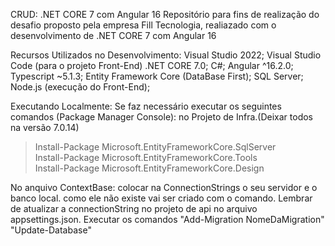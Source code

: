 CRUD: .NET CORE 7 com Angular 16
Repositório para fins de realização do desafio proposto pela empresa Fill Tecnologia, realiazado com o desenvolvimento de .NET CORE 7 com Angular 16

Recursos Utilizados no Desenvolvimento:
Visual Studio 2022;
Visual Studio Code (para o projeto Front-End)
.NET CORE 7.0;
C#;
Angular ^16.2.0;
Typescript ~5.1.3;
Entity Framework Core (DataBase First);
SQL Server;
Node.js (execução do Front-End);

Executando Localmente:
Se faz necessário executar os seguintes comandos (Package Manager Console):
no Projeto de Infra.(Deixar todos na versão 7.0.14)

> Install-Package Microsoft.EntityFrameworkCore.SqlServer  
> Install-Package Microsoft.EntityFrameworkCore.Tools  
> Install-Package Microsoft.EntityFrameworkCore.Design

No anquivo ContextBase: colocar na ConnectionStrings o seu servidor e o banco local. como ele não existe vai ser criado com o comando. 
Lembrar de atualizar a connectionString no projeto de api no arquivo appsettings.json.
Executar os comandos 
"Add-Migration NomeDaMigration"
"Update-Database"


